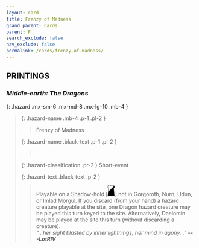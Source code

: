 ```yaml
---
layout: card
title: Frenzy of Madness
grand_parent: Cards
parent: F
search_exclude: false
nav_exclude: false
permalink: /cards/frenzy-of-madness/
---
```


## PRINTINGS


### _Middle-earth: The Dragons_

{: .hazard .mx-sm-6 .mx-md-8 .mx-lg-10 .mb-4 }
> {: .hazard-name .mb-4 .p-1 .pl-2 }
> > <div class="hazard-mp"></div>
> > <div class="card-name">Frenzy of Madness</div>
>
> {: .hazard-name .black-text .p-1 .pl-2 }
> > &nbsp;
>
> {: .hazard-classification .pr-2 }
> Short-event
>
> {: .hazard-text .black-text .p-2 }
> > Playable on a Shadow-hold \[![](/assets/images/shadow-hold.svg)] not in Gorgoroth, Nurn, Udun, or Imlad Morgul. If you discard (from your hand) a hazard creature playable at the site, one Dragon hazard creature may be played this turn keyed to the site. Alternatively, Daelomin may be played at the site this turn (without discarding a creature). <br>_“...her sight blasted by inner lightnings, her mind in agony...”_ ***---&#65279;LotRIV*** 
>

